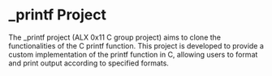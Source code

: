 # _printf Project

The _printf project (ALX 0x11 C group project) aims to clone the functionalities of the C printf function. This project is developed to provide a custom implementation of the printf function in C, allowing users to format and print output according to specified formats.


